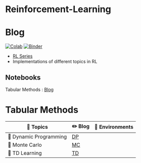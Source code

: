 # Reinforcement-Learning

# Blog

[![Colab](https://img.shields.io/badge/launch-Colab-orange.svg)](https://github.com/dudeperf3ct/RL_notebooks/master)
[![Binder](https://mybinder.org/badge_logo.svg)](https://mybinder.org/v2/gh/dudeperf3ct/RL_Notebooks/master)

- [RL Series](https://dudeperf3ct.github.io/rl/2019/12/19/Reinforcement-Learning/)
- Implementations of different topics in RL


## Notebooks

Tabular Methods : [Blog](https://dudeperf3ct.github.io/rl/2019/12/29/Tabular-Solution/)

# Tabular Methods

|:page_with_curl: Topics|:pencil2: Blog|:key: Environments|
| ------------- | ------------- |------------- |
|:wind_chime: Dynamic Programming|[DP](https://dudeperf3ct.github.io/rl/2019/12/29/Tabular-Solution/#dynamic-programming)||
|:rice_scene: Monte Carlo|[MC](https://dudeperf3ct.github.io/rl/2019/12/29/Tabular-Solution/#monte-carlo)||
|:high_brightness: TD Learning|[TD](https://dudeperf3ct.github.io/rl/2019/12/29/Tabular-Solution/#td-learning)||
